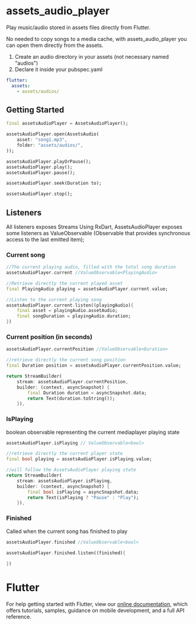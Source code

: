 # assets_audio_player

Play music/audio stored in assets files directly from Flutter. 

No needed to copy songs to a media cache, with assets_audio_player you can open them directly from the assets. 

1. Create an audio directory in your assets (not necessary named "audios")
2. Declare it inside your pubspec.yaml

```yaml
flutter:
  assets:
    - assets/audios/
```

## Getting Started

```Dart
final assetsAudioPlayer = AssetsAudioPlayer();

assetsAudioPlayer.open(AssetsAudio(
    asset: "song1.mp3",
    folder: "assets/audios/",
));
```

```Dart
assetsAudioPlayer.playOrPause();
assetsAudioPlayer.play();
assetsAudioPlayer.pause();
```

```Dart
assetsAudioPlayer.seek(Duration to);
```

```Dart
assetsAudioPlayer.stop();
```

## Listeners

All listeners exposes Streams 
Using RxDart, AssetsAudioPlayer exposes some listeners as ValueObservable (Observable that provides synchronous access to the last emitted item);

### Current song
```Dart
//The current playing audio, filled with the total song duration
assetsAudioPlayer.current //ValueObservable<PlayingAudio>

//Retrieve directly the current played asset
final PlayingAudio playing = assetsAudioPlayer.current.value;

//Listen to the current playing song
assetsAudioPlayer.current.listen((playingAudio){
    final asset = playingAudio.assetAudio;
    final songDuration = playingAudio.duration;
})
```

### Current position (in seconds)

```Dart
assetsAudioPlayer.currentPosition //ValueObservable<Duration>

//retrieve directly the current song position
final Duration position = assetsAudioPlayer.currentPosition.value;

return StreamBuilder(
    stream: assetsAudioPlayer.currentPosition,
    builder: (context, asyncSnapshot) {
        final Duration duration = asyncSnapshot.data;
        return Text(duration.toString());  
    }),
```

### IsPlaying
boolean observable representing the current mediaplayer playing state
```Dart
assetsAudioPlayer.isPlaying // ValueObservable<bool>

//retrieve directly the current player state
final bool playing = assetsAudioPlayer.isPlaying.value;

//will follow the AssetsAudioPlayer playing state
return StreamBuilder(
    stream: assetsAudioPlayer.isPlaying,
    builder: (context, asyncSnapshot) {
        final bool isPlaying = asyncSnapshot.data;
        return Text(isPlaying ? "Pause" : "Play");  
    }),
```

### Finished

Called when the current song has finished to play

```Dart
assetsAudioPlayer.finished //ValueObservable<bool>

assetsAudioPlayer.finished.listen((finished){
    
})
```

# Flutter

For help getting started with Flutter, view our 
[online documentation](https://flutter.io/docs), which offers tutorials, 
samples, guidance on mobile development, and a full API reference.
